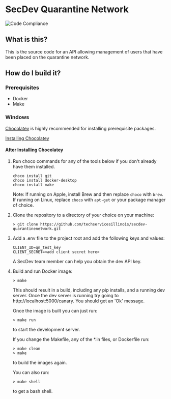 # SecDev Quarantine Network

![Code Compliance](https://github.com/techservicesillinois/secdev-quarantinenetwork/workflows/Code%20Compliance/badge.svg)

## What is this?
This is the source code for an API allowing management of users that have been placed on the quarantine network. 

## How do I build it?
### Prerequisites
- Docker
- Make

### Windows
[Chocolatey](https://chocolatey.org/) is highly recommended for installing prerequisite packages.

[Installing Chocolatey](https://chocolatey.org/docs/installation)

#### After Installing Chocolatey
1. Run choco commands for any of the tools below if you don't already have them installed. 
    ```
    choco install git
    choco install docker-desktop
    choco install make
    ```

    Note: If running on Apple, install Brew and then replace `choco` with `brew`. If running on Linux, replace `choco` with `apt-get` or your package manager of choice.

1. Clone the repository to a directory of your choice on your machine:

    ```
    > git clone https://github.com/techservicesillinois/secdev-quarantinenetwork.git
    ``` 

1. Add a .env file to the project root and add the following keys and values:

    ```
    CLIENT_ID=qn_test_key
    CLIENT_SECRET=<add client secret here>
    ```
    A SecDev team member can help you obtain the dev API key.

1. Build and run Docker image:
    ```
    > make
    ```
    This should result in a build, including any pip installs, and a running dev server. Once the dev server is running try going to http://localhost:5000/canary. You should get an 'Ok' message.

    Once the image is built you can just run:
    ```
    > make run
    ```
    to start the development server. 

    If you change the Makefile, any of the *.in files, or Dockerfile run:
    ```
    > make clean
    > make
    ```
    to build the images again. 

    You can also run:
    ```
    > make shell
    ```
    to get a bash shell. 